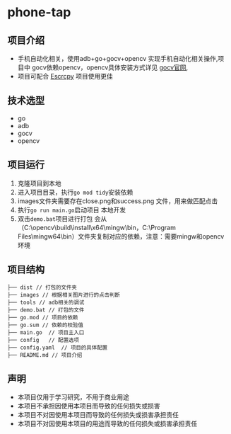 # phone-tap



## 项目介绍
- 手机自动化相关，使用adb+go+gocv+opencv 实现手机自动化相关操作,项目中  gocv依赖opencv，opencv具体安装方式详见 [gocv官网](https://gocv.io/getting-started/windows/),
- 项目可配合 [Escrcpy](https://github.com/viarotel-org/escrcpy) 项目使用更佳

## 技术选型

- go
- adb
- gocv
- opencv

## 项目运行

1. 克隆项目到本地
2. 进入项目目录，执行`go mod tidy`安装依赖
3. images文件夹需要存在close.png和success.png 文件，用来做匹配点击
4. 执行`go run main.go`启动项目 本地开发
5. 双击`demo.bat`项目进行打包 会从（C:\opencv\build\install\x64\mingw\bin，C:\Program Files\mingw64\bin）文件夹复制对应的依赖，注意：需要mingw和opencv环境

## 项目结构

```
├── dist // 打包的文件夹
├── images // 根据相关图片进行的点击判断
├── tools // adb相关的调试
├── demo.bat // 打包的文件
├── go.mod // 项目的依赖
├── go.sum // 依赖的校验值
├── main.go  // 项目主入口
├── config   // 配置选项
├── config.yaml  // 项目的具体配置
├── README.md // 项目介绍
```

## 声明
- 本项目仅用于学习研究，不用于商业用途
- 本项目不承担因使用本项目而导致的任何损失或损害
- 本项目不对因使用本项目而导致的任何损失或损害承担责任
- 本项目不对因使用本项目的用途而导致的任何损失或损害承担责任
